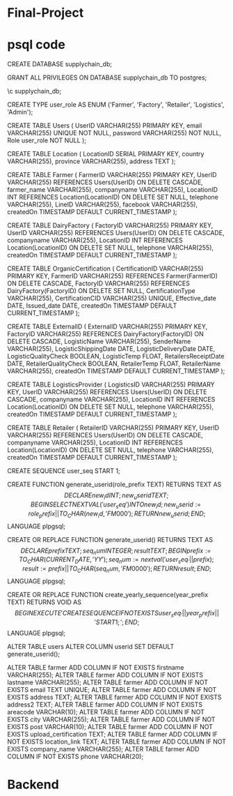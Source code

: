 # Final-Project
# psql code
CREATE DATABASE supplychain_db;

GRANT ALL PRIVILEGES ON DATABASE supplychain_db TO postgres;

\c supplychain_db;

CREATE TYPE user_role AS ENUM ('Farmer', 'Factory', 'Retailer', 'Logistics', 'Admin');

CREATE TABLE Users (
  UserID VARCHAR(255) PRIMARY KEY,
  email VARCHAR(255) UNIQUE NOT NULL,
  password VARCHAR(255) NOT NULL,
  Role user_role NOT NULL
);

CREATE TABLE Location (
  LocationID SERIAL PRIMARY KEY,
  country VARCHAR(255),
  province VARCHAR(255),
  address TEXT
);

CREATE TABLE Farmer (
  FarmerID VARCHAR(255) PRIMARY KEY,
  UserID VARCHAR(255) REFERENCES Users(UserID) ON DELETE CASCADE,
  farmer_name VARCHAR(255),
  companyname VARCHAR(255),
  LocationID INT REFERENCES Location(LocationID) ON DELETE SET NULL,
  telephone VARCHAR(255),
  LineID VARCHAR(255),
  facebook VARCHAR(255),
  createdOn TIMESTAMP DEFAULT CURRENT_TIMESTAMP
);

CREATE TABLE DairyFactory (
  FactoryID VARCHAR(255) PRIMARY KEY,
  UserID VARCHAR(255) REFERENCES Users(UserID) ON DELETE CASCADE,
  companyname VARCHAR(255),
  LocationID INT REFERENCES Location(LocationID) ON DELETE SET NULL,
  telephone VARCHAR(255),
  createdOn TIMESTAMP DEFAULT CURRENT_TIMESTAMP
);

CREATE TABLE OrganicCertification (
  CertificationID VARCHAR(255) PRIMARY KEY,
  FarmerID VARCHAR(255) REFERENCES Farmer(FarmerID) ON DELETE CASCADE,
  FactoryID VARCHAR(255) REFERENCES DairyFactory(FactoryID) ON DELETE SET NULL,
  CertificationType VARCHAR(255),
  CertificationCID VARCHAR(255) UNIQUE,
  Effective_date DATE,
  Issued_date DATE,
  createdOn TIMESTAMP DEFAULT CURRENT_TIMESTAMP
);

CREATE TABLE ExternalID (
  ExternalID VARCHAR(255) PRIMARY KEY,
  FactoryID VARCHAR(255) REFERENCES DairyFactory(FactoryID) ON DELETE CASCADE,
  LogisticName VARCHAR(255),
  SenderName VARCHAR(255),
  LogisticShippingDate DATE,
  LogisticDeliveryDate DATE,
  LogisticQualityCheck BOOLEAN,
  LogisticTemp FLOAT,
  RetailersReceiptDate DATE,
  RetailerQualityCheck BOOLEAN,
  RetailerTemp FLOAT,
  RetailerName VARCHAR(255),
  createdOn TIMESTAMP DEFAULT CURRENT_TIMESTAMP
);

CREATE TABLE LogisticsProvider (
  LogisticsID VARCHAR(255) PRIMARY KEY,
  UserID VARCHAR(255) REFERENCES Users(UserID) ON DELETE CASCADE,
  companyname VARCHAR(255),
  LocationID INT REFERENCES Location(LocationID) ON DELETE SET NULL,
  telephone VARCHAR(255),
  createdOn TIMESTAMP DEFAULT CURRENT_TIMESTAMP
);

CREATE TABLE Retailer (
  RetailerID VARCHAR(255) PRIMARY KEY,
  UserID VARCHAR(255) REFERENCES Users(UserID) ON DELETE CASCADE,
  companyname VARCHAR(255),
  LocationID INT REFERENCES Location(LocationID) ON DELETE SET NULL,
  telephone VARCHAR(255),
  createdOn TIMESTAMP DEFAULT CURRENT_TIMESTAMP
);

CREATE SEQUENCE user_seq START 1;

CREATE FUNCTION generate_userid(role_prefix TEXT) RETURNS TEXT AS $$
DECLARE
  new_id INT;
  new_userid TEXT;
BEGIN
  SELECT NEXTVAL('user_seq') INTO new_id;
  new_userid := role_prefix || TO_CHAR(new_id, 'FM000');
  RETURN new_userid;
END;
$$ LANGUAGE plpgsql;

CREATE OR REPLACE FUNCTION generate_userid() RETURNS TEXT AS $$ 
DECLARE
  prefix TEXT;
  seq_num INTEGER;
  result TEXT;
BEGIN
  prefix := TO_CHAR(CURRENT_DATE, 'YY');
  seq_num := nextval('user_seq_' || prefix);
  result := prefix || TO_CHAR(seq_num, 'FM0000');
  RETURN result;
END;
$$ LANGUAGE plpgsql;

CREATE OR REPLACE FUNCTION create_yearly_sequence(year_prefix TEXT) RETURNS VOID AS $$
BEGIN
  EXECUTE 'CREATE SEQUENCE IF NOT EXISTS user_seq_' || year_prefix || ' START 1;';
END;
$$ LANGUAGE plpgsql;

ALTER TABLE users
ALTER COLUMN userid SET DEFAULT generate_userid();

ALTER TABLE farmer ADD COLUMN IF NOT EXISTS firstname VARCHAR(255);
ALTER TABLE farmer ADD COLUMN IF NOT EXISTS lastname VARCHAR(255);
ALTER TABLE farmer ADD COLUMN IF NOT EXISTS email TEXT UNIQUE;
ALTER TABLE farmer ADD COLUMN IF NOT EXISTS address TEXT;
ALTER TABLE farmer ADD COLUMN IF NOT EXISTS address2 TEXT;
ALTER TABLE farmer ADD COLUMN IF NOT EXISTS areacode VARCHAR(10);
ALTER TABLE farmer ADD COLUMN IF NOT EXISTS city VARCHAR(255);
ALTER TABLE farmer ADD COLUMN IF NOT EXISTS post VARCHAR(10);
ALTER TABLE farmer ADD COLUMN IF NOT EXISTS upload_certification TEXT;
ALTER TABLE farmer ADD COLUMN IF NOT EXISTS location_link TEXT;
ALTER TABLE farmer ADD COLUMN IF NOT EXISTS company_name VARCHAR(255);
ALTER TABLE farmer ADD COLUMN IF NOT EXISTS phone VARCHAR(20);
# Backend
